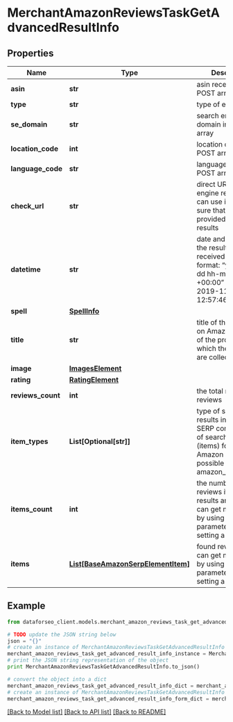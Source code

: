 # MerchantAmazonReviewsTaskGetAdvancedResultInfo


## Properties

Name | Type | Description | Notes
------------ | ------------- | ------------- | -------------
**asin** | **str** | asin received in a POST array | [optional] 
**type** | **str** | type of element | [optional] 
**se_domain** | **str** | search engine domain in a POST array | [optional] 
**location_code** | **int** | location code in a POST array | [optional] 
**language_code** | **str** | language code in a POST array | [optional] 
**check_url** | **str** | direct URL to search engine results you can use it to make sure that we provided accurate results | [optional] 
**datetime** | **str** | date and time when the result was received in the UTC format: “yyyy-mm-dd hh-mm-ss +00:00” example: 2019-11-15 12:57:46 +00:00 | [optional] 
**spell** | [**SpellInfo**](SpellInfo.md) |  | [optional] 
**title** | **str** | title of the product on Amazon the title of the product for which the reviews are collected | [optional] 
**image** | [**ImagesElement**](ImagesElement.md) |  | [optional] 
**rating** | [**RatingElement**](RatingElement.md) |  | [optional] 
**reviews_count** | **int** | the total number of reviews | [optional] 
**item_types** | **List[Optional[str]]** | type of search results in Amazon SERP contains types of search results (items) found in Amazon SERP; possible item types: amazon_review_item | [optional] 
**items_count** | **int** | the number of reviews items in the results array you can get more results by using the depth parameter when setting a task | [optional] 
**items** | [**List[BaseAmazonSerpElementItem]**](BaseAmazonSerpElementItem.md) | found reviews you can get more results by using the depth parameter when setting a task | [optional] 

## Example

```python
from dataforseo_client.models.merchant_amazon_reviews_task_get_advanced_result_info import MerchantAmazonReviewsTaskGetAdvancedResultInfo

# TODO update the JSON string below
json = "{}"
# create an instance of MerchantAmazonReviewsTaskGetAdvancedResultInfo from a JSON string
merchant_amazon_reviews_task_get_advanced_result_info_instance = MerchantAmazonReviewsTaskGetAdvancedResultInfo.from_json(json)
# print the JSON string representation of the object
print MerchantAmazonReviewsTaskGetAdvancedResultInfo.to_json()

# convert the object into a dict
merchant_amazon_reviews_task_get_advanced_result_info_dict = merchant_amazon_reviews_task_get_advanced_result_info_instance.to_dict()
# create an instance of MerchantAmazonReviewsTaskGetAdvancedResultInfo from a dict
merchant_amazon_reviews_task_get_advanced_result_info_form_dict = merchant_amazon_reviews_task_get_advanced_result_info.from_dict(merchant_amazon_reviews_task_get_advanced_result_info_dict)
```
[[Back to Model list]](../README.md#documentation-for-models) [[Back to API list]](../README.md#documentation-for-api-endpoints) [[Back to README]](../README.md)


